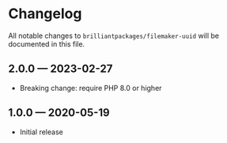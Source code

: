 # Changelog

All notable changes to `brilliantpackages/filemaker-uuid` will be documented in this file.

## 2.0.0 — 2023-02-27

- Breaking change: require PHP 8.0 or higher

## 1.0.0 — 2020-05-19

- Initial release
